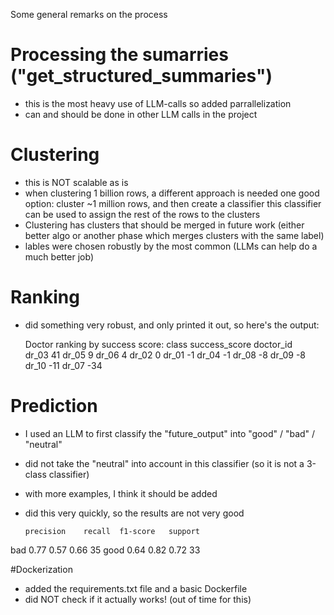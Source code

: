 Some general remarks on the process

# Processing the sumarries ("get_structured_summaries")
* this is the most heavy use of LLM-calls so added parrallelization
* can and should be done in other LLM calls in the project


# Clustering

* this is NOT scalable as is
* when clustering 1 billion rows, a different approach is needed
 one good option: cluster ~1 million rows, and then create a classifier
 this classifier can be used to assign the rest of the rows to the clusters
* Clustering has clusters that should be merged in future work (either better algo
 or another phase which merges clusters with the same label)
* lables were chosen robustly by the most common (LLMs can help do a much better job)  


# Ranking
* did something very robust, and only printed it out, so here's the output:

  Doctor ranking by success score:
  class      success_score
  doctor_id               
  dr_03                 41
  dr_05                  9
  dr_06                  4
  dr_02                  0
  dr_01                 -1
  dr_04                 -1
  dr_08                 -8
  dr_09                 -8
  dr_10                -11
  dr_07                -34


# Prediction

* I used an LLM to first classify the "future_output" into "good"  / "bad" / "neutral"
* did not take the "neutral" into account in this classifier (so it is not a 3-class classifier)
* with more examples, I think it should be added

* did this very quickly, so the results are not very good

      precision    recall  f1-score   support
bad       0.77      0.57      0.66        35
good      0.64      0.82      0.72        33

#Dockerization
* added the requirements.txt file and a basic Dockerfile
* did NOT check if it actually works! (out of time for this)